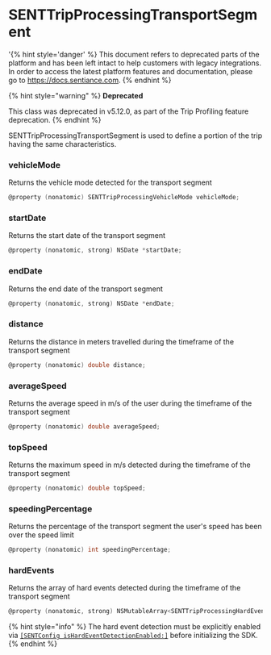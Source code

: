 # SENTTripProcessingTransportSegment

'{% hint style='danger' %} This document refers to deprecated parts of the platform and has been left intact to help customers with legacy integrations. In order to access the latest platform features and documentation, please go to https://docs.sentiance.com. {% endhint %}

{% hint style="warning" %}
**Deprecated**

This class was deprecated in v5.12.0, as part of the Trip Profiling feature deprecation.
{% endhint %}

SENTTripProcessingTransportSegment is used to define a portion of the trip having the same characteristics.

### vehicleMode

Returns the vehicle mode detected for the transport segment

```objectivec
@property (nonatomic) SENTTripProcessingVehicleMode vehicleMode;
```

### startDate

Returns the start date of the transport segment

```objectivec
@property (nonatomic, strong) NSDate *startDate;
```

### endDate

Returns the end date of the transport segment

```objectivec
@property (nonatomic, strong) NSDate *endDate;
```

### distance

Returns the distance in meters travelled during the timeframe of the transport segment

```objectivec
@property (nonatomic) double distance;
```

### averageSpeed

Returns the average speed in m/s of the user during the timeframe of the transport segment

```objectivec
@property (nonatomic) double averageSpeed;
```

### topSpeed

Returns the maximum speed in m/s detected during the timeframe of the transport segment

```objectivec
@property (nonatomic) double topSpeed;
```

### speedingPercentage

Returns the percentage of the transport segment the user's speed has been over the speed limit

```objectivec
@property (nonatomic) int speedingPercentage;
```

### hardEvents

Returns the array of hard events detected during the timeframe of the transport segment

```objectivec
@property (nonatomic, strong) NSMutableArray<SENTTripProcessingHardEvent *> *hardEvents;
```

{% hint style="info" %}
The hard event detection must be explicitly enabled via [`[SENTConfig isHardEventDetectionEnabled:]`](../sentconfig-1.md#ishardeventdetectionenabled) before initializing the SDK.
{% endhint %}
